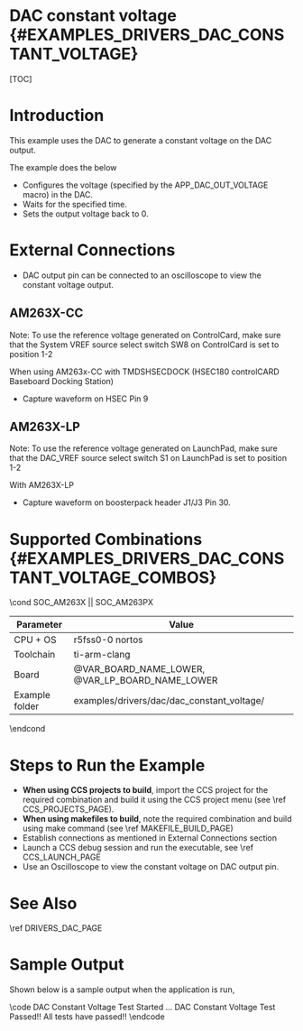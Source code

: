 # DAC constant voltage {#EXAMPLES_DRIVERS_DAC_CONSTANT_VOLTAGE}

[TOC]

# Introduction

This example uses the DAC to generate a constant voltage on the DAC output.

The example does the below
- Configures the voltage (specified by the APP_DAC_OUT_VOLTAGE macro) in the DAC.
- Waits for the specified time.
- Sets the output voltage back to 0.

# External Connections
- DAC output pin can be connected to an oscilloscope to view the constant voltage output.

## AM263X-CC
Note: To use the reference voltage generated on ControlCard, make sure that the System VREF source select switch SW8 on ControlCard is set to position 1-2

When using AM263x-CC with TMDSHSECDOCK (HSEC180 controlCARD Baseboard Docking Station)
- Capture waveform on HSEC Pin 9

## AM263X-LP

Note: To use the reference voltage generated on LaunchPad, make sure that the DAC_VREF source select switch S1 on LaunchPad is set to position 1-2

With AM263X-LP
-  Capture waveform on boosterpack header J1/J3 Pin 30.


# Supported Combinations {#EXAMPLES_DRIVERS_DAC_CONSTANT_VOLTAGE_COMBOS}

\cond SOC_AM263X || SOC_AM263PX

 Parameter      | Value
 ---------------|-----------
 CPU + OS       | r5fss0-0 nortos
 Toolchain      | ti-arm-clang
 Board          | @VAR_BOARD_NAME_LOWER, @VAR_LP_BOARD_NAME_LOWER
 Example folder | examples/drivers/dac/dac_constant_voltage/

\endcond

# Steps to Run the Example

- **When using CCS projects to build**, import the CCS project for the required combination
  and build it using the CCS project menu (see \ref CCS_PROJECTS_PAGE).
- **When using makefiles to build**, note the required combination and build using
  make command (see \ref MAKEFILE_BUILD_PAGE)
- Establish connections as mentioned in External Connections section
- Launch a CCS debug session and run the executable, see \ref CCS_LAUNCH_PAGE
- Use an Oscilloscope to view the constant voltage on DAC output pin.

# See Also

\ref DRIVERS_DAC_PAGE

# Sample Output

Shown below is a sample output when the application is run,

\code
DAC Constant Voltage Test Started ...
DAC Constant Voltage Test Passed!!
All tests have passed!!
\endcode